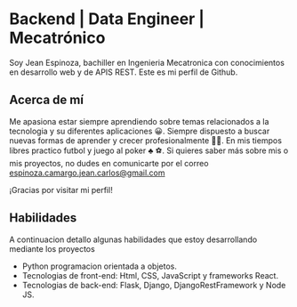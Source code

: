 # Backend | Data Engineer | Mecatrónico

Soy Jean Espinoza, bachiller en Ingenieria Mecatronica con conocimientos en desarrollo web y de APIS REST. Este es mi perfil de Github.


## Acerca de mí

Me apasiona estar siempre aprendiendo sobre temas relacionados a la tecnologia y su diferentes aplicaciones :grinning:. Siempre dispuesto a buscar nuevas formas de aprender y crecer profesionalmente :student:. En mis tiempos libres practico futbol y juego al poker :clubs: :soccer:. 
Si quieres saber más sobre mis o mis proyectos, no dudes en comunicarte por el correo espinoza.camargo.jean.carlos@gmail.com

¡Gracias por visitar mi perfil!

## Habilidades
A continuacion detallo algunas habilidades que estoy desarrollando mediante los proyectos
- Python programacion orientada a objetos.
- Tecnologias de front-end:  Html, CSS, JavaScript  y frameworks React.
- Tecnologias de back-end: Flask, Django, DjangoRestFramework y Node JS.

